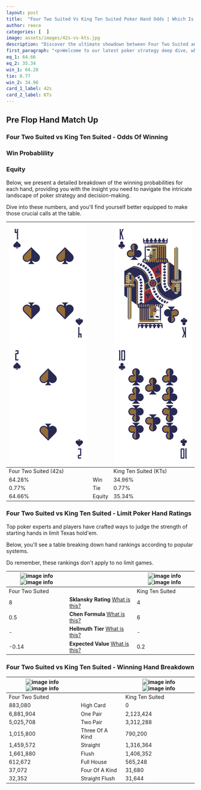 ```yaml
---
layout: post
title:  "Four Two Suited Vs King Ten Suited Poker Hand Odds | Which Is The Better Hand In Poker? A Complete Guide"
author: reece
categories: [  ]
image: assets/images/42s-vs-kts.jpg
description: "Discover the ultimate showdown between Four Two Suited and King Ten Suited in poker! Uncover the odds, strategies, and scenarios where one hand triumphs over the other. Get ready to up your poker game with this thrilling analysis."
first_paragraph: "<p>Welcome to our latest poker strategy deep dive, where we're pitting two distinct hands against each other in a high-stakes showdown: Four Two Suited vs King Ten Suited.</p><p>In the dynamic world of poker, every decision counts, and knowing which hand holds the upper hand is key to your success at the table.</p><p>In this article, we'll dissect these two hands, explore the scenarios where one dominates the other, and equip you with the knowledge to make strategic choices that can tip the odds in your favor.</p><p>Get ready to unravel the intriguing dynamics of these poker hands and elevate your game to new heights.</p>"
eq_1: 64.66
eq_2: 35.34
win_1: 64.28
tie: 0.77
win_2: 34.96
card_1_label: 42s
card_2_label: KTs
---
```




[comment]: # (sp0)

## Pre Flop Hand Match Up

<div class="table hand-ratings" markdown="1"> 



### Four Two Suited vs King Ten Suited - Odds Of Winning


  
<div class="row graphs"> 
<div class="col-lg-6">
    <h3>Win Probablility</h3>
    <canvas id="WinChart"></canvas>
</div>
<div class="col-lg-6">
    <h3>Equity</h3>
    <canvas id="EquityChart"></canvas>
</div>
</div>

  Below, we present a detailed breakdown of the winning probabilities for each hand, providing you with the insight you need to navigate the intricate landscape of poker strategy and decision-making. 

Dive into these numbers, and you'll find yourself better equipped to make those crucial calls at the table.


    
| ![image info](assets/images/hand1/4.png) ![image info](assets/images/hand1/2.png) |  | ![image info](assets/images/hand2/k.png) ![image info](assets/images/hand2/t.png) |
| -------- | -------- | -------- |
| Four Two Suited (42s) |  | King Ten Suited (KTs) |
| 64.28% | Win | 34.96% |
| 0.77% | Tie | 0.77% |
| 64.66% | Equity | 35.34% |




[comment]: # (sp1)



### Four Two Suited vs King Ten Suited - Limit Poker Hand Ratings

Top poker experts and players have crafted ways to judge the strength of starting hands in limit Texas hold'em. 

Below, you'll see a table breaking down hand rankings according to popular systems. 

Do remember, these rankings don't apply to no limit games.


    
| ![image info](https://www.riverpairs.com/assets/images/hand1/4.png) ![image info](https://www.riverpairs.com/assets/images/hand1/2.png) |  | ![image info](https://www.riverpairs.com/assets/images/hand2/k.png) ![image info](https://www.riverpairs.com/assets/images/hand2/t.png) |
| -------- | -------- | -------- |
| Four Two Suited |  | King Ten Suited |
| 8 | **Sklansky Rating** [What is this?](/sklansky-rating-explained) | 4 |
| 0.5 | **Chen Formula** [What is this?](/chen-formula-explained) | 6 |
| - | **Hellmuth Tier** [What is this?](/Hellmuth-tier-explained) | - |
| -0.14 | **Expected Value** [What is this?](/expected-value-explained) | 0.2 |




[comment]: # (sp2)



### Four Two Suited vs King Ten Suited - Winning Hand Breakdown


    
| ![image info](https://www.riverpairs.com/assets/images/hand1/4.png) ![image info](https://www.riverpairs.com/assets/images/hand1/2.png) |  | ![image info](https://www.riverpairs.com/assets/images/hand2/k.png) ![image info](https://www.riverpairs.com/assets/images/hand2/t.png) |
| -------- | -------- | -------- |
| Four Two Suited |  | King Ten Suited |
| 883,080 | High Card | 0 |
| 6,881,904 | One Pair | 2,123,424 |
| 5,025,708 | Two Pair | 3,312,288 |
| 1,015,800 | Three Of A Kind | 790,200 |
| 1,459,572 | Straight | 1,316,364 |
| 1,661,880 | Flush | 1,406,352 |
| 612,672 | Full House | 565,248 |
| 37,072 | Four Of A Kind | 31,680 |
| 32,352 | Straight Flush | 31,644 |




[comment]: # (sp3)



</div>

[comment]: # (sp4)



[comment]: # (sp5)

